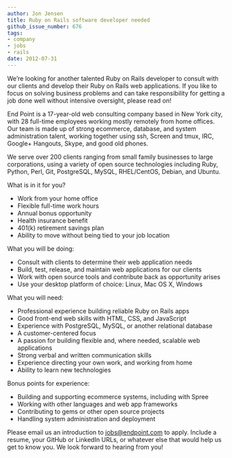```yaml
---
author: Jon Jensen
title: Ruby on Rails software developer needed
github_issue_number: 676
tags:
- company
- jobs
- rails
date: 2012-07-31
---
```


We’re looking for another talented Ruby on Rails developer to consult with our clients and develop their Ruby on Rails web applications. If you like to focus on solving business problems and can take responsibility for getting a job done well without intensive oversight, please read on!

End Point is a 17-year-old web consulting company based in New York city, with 28 full-time employees working mostly remotely from home offices. Our team is made up of strong ecommerce, database, and system administration talent, working together using ssh, Screen and tmux, IRC, Google+ Hangouts, Skype, and good old phones.

We serve over 200 clients ranging from small family businesses to large corporations, using a variety of open source technologies including Ruby, Python, Perl, Git, PostgreSQL, MySQL, RHEL/​CentOS, Debian, and Ubuntu.

What is in it for you?

- Work from your home office
- Flexible full-time work hours
- Annual bonus opportunity
- Health insurance benefit
- 401(k) retirement savings plan
- Ability to move without being tied to your job location

What you will be doing:

- Consult with clients to determine their web application needs
- Build, test, release, and maintain web applications for our clients
- Work with open source tools and contribute back as opportunity arises
- Use your desktop platform of choice: Linux, Mac OS X, Windows

What you will need:

- Professional experience building reliable Ruby on Rails apps
- Good front-end web skills with HTML, CSS, and JavaScript
- Experience with PostgreSQL, MySQL, or another relational database
- A customer-centered focus
- A passion for building flexible and, where needed, scalable web applications
- Strong verbal and written communication skills
- Experience directing your own work, and working from home
- Ability to learn new technologies

Bonus points for experience:

- Building and supporting ecommerce systems, including with Spree
- Working with other languages and web app frameworks
- Contributing to gems or other open source projects
- Handling system administration and deployment

Please email us an introduction to [jobs@endpoint.com](mailto:jobs@endpoint.com) to apply. Include a resume, your GitHub or LinkedIn URLs, or whatever else that would help us get to know you. We look forward to hearing from you!
